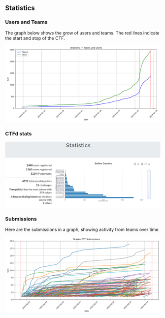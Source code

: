 ## Statistics

### Users and Teams

The graph below shows the grow of users and teams. The red lines indicate the start and stop of the CTF.

<img src="./images/stats/teamsAndUsers.png" width="1000">

### CTFd stats

<img src="./images/stats/ctfd_stats.png" width="1000">

### Submissions

Here are the submissions in a graph, showing activity from teams over time.

<img src="./images/stats/submissions.png" width="1000">
